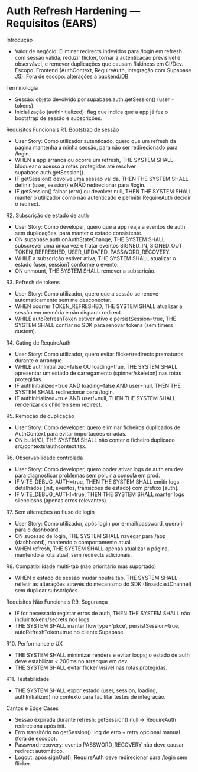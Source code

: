 # Auth Refresh Hardening — Requisitos (EARS)

Introdução
- Valor de negócio: Eliminar redirects indevidos para /login em refresh com sessão válida, reduzir flicker, tornar a autenticação previsível e observável, e remover duplicações que causam flakiness em CI/Dev. Escopo: Frontend (AuthContext, RequireAuth, integração com Supabase JS). Fora de escopo: alterações a backend/DB.

Terminologia
- Sessão: objeto devolvido por supabase.auth.getSession() (user + tokens).
- Inicialização (authInitialized): flag que indica que a app já fez o bootstrap de sessão e subscrições.

Requisitos Funcionais
R1. Bootstrap de sessão
- User Story: Como utilizador autenticado, quero que um refresh da página mantenha a minha sessão, para não ser redirecionado para /login.
- WHEN a app arranca ou ocorre um refresh, THE SYSTEM SHALL bloquear o acesso a rotas protegidas até resolver supabase.auth.getSession().
- IF getSession() devolve uma sessão válida, THEN THE SYSTEM SHALL definir {user, session} e NÃO redirecionar para /login.
- IF getSession() falhar (erro) ou devolver null, THEN THE SYSTEM SHALL manter o utilizador como não autenticado e permitir RequireAuth decidir o redirect.

R2. Subscrição de estado de auth
- User Story: Como developer, quero que a app reaja a eventos de auth sem duplicações, para manter o estado consistente.
- ON supabase.auth.onAuthStateChange, THE SYSTEM SHALL subscrever uma única vez e tratar eventos SIGNED_IN, SIGNED_OUT, TOKEN_REFRESHED, USER_UPDATED, PASSWORD_RECOVERY.
- WHILE a subscrição estiver ativa, THE SYSTEM SHALL atualizar o estado {user, session} conforme o evento.
- ON unmount, THE SYSTEM SHALL remover a subscrição.

R3. Refresh de tokens
- User Story: Como utilizador, quero que a sessão se renove automaticamente sem me desconectar.
- WHEN ocorrer TOKEN_REFRESHED, THE SYSTEM SHALL atualizar a sessão em memória e não disparar redirect.
- WHILE autoRefreshToken estiver ativo e persistSession=true, THE SYSTEM SHALL confiar no SDK para renovar tokens (sem timers custom).

R4. Gating de RequireAuth
- User Story: Como utilizador, quero evitar flicker/redirects prematuros durante o arranque.
- WHILE authInitialized=false OU loading=true, THE SYSTEM SHALL apresentar um estado de carregamento (spinner/skeleton) nas rotas protegidas.
- IF authInitialized=true AND loading=false AND user=null, THEN THE SYSTEM SHALL redirecionar para /login.
- IF authInitialized=true AND user!=null, THEN THE SYSTEM SHALL renderizar os children sem redirect.

R5. Remoção de duplicação
- User Story: Como developer, quero eliminar ficheiros duplicados de AuthContext para evitar importações erradas.
- ON build/CI, THE SYSTEM SHALL não conter o ficheiro duplicado src/contexts/authcontext.tsx.

R6. Observabilidade controlada
- User Story: Como developer, quero poder ativar logs de auth em dev para diagnosticar problemas sem poluir a consola em prod.
- IF VITE_DEBUG_AUTH=true, THEN THE SYSTEM SHALL emitir logs detalhados (init, eventos, transições de estado) com prefixo [auth].
- IF VITE_DEBUG_AUTH!=true, THEN THE SYSTEM SHALL manter logs silenciosos (apenas erros relevantes).

R7. Sem alterações ao fluxo de login
- User Story: Como utilizador, após login por e-mail/password, quero ir para o dashboard.
- ON sucesso de login, THE SYSTEM SHALL navegar para /app (dashboard), mantendo o comportamento atual.
- WHEN refresh, THE SYSTEM SHALL apenas atualizar a página, mantendo a rota atual, sem redirects adicionais.

R8. Compatibilidade multi-tab (não prioritário mas suportado)
- WHEN o estado de sessão mudar noutra tab, THE SYSTEM SHALL refletir as alterações através do mecanismo do SDK (BroadcastChannel) sem duplicar subscrições.

Requisitos Não Funcionais
R9. Segurança
- IF for necessário registar erros de auth, THEN THE SYSTEM SHALL não incluir tokens/secrets nos logs.
- THE SYSTEM SHALL manter flowType='pkce', persistSession=true, autoRefreshToken=true no cliente Supabase.

R10. Performance e UX
- THE SYSTEM SHALL minimizar renders e evitar loops; o estado de auth deve estabilizar < 200ms no arranque em dev.
- THE SYSTEM SHALL evitar flicker visível nas rotas protegidas.

R11. Testabilidade
- THE SYSTEM SHALL expor estado (user, session, loading, authInitialized) no contexto para facilitar testes de integração.

Cantos e Edge Cases
- Sessão expirada durante refresh: getSession() null → RequireAuth redireciona após init.
- Erro transitório no getSession(): log de erro + retry opcional manual (fora de escopo).
- Password recovery: evento PASSWORD_RECOVERY não deve causar redirect automático.
- Logout: após signOut(), RequireAuth deve redirecionar para /login sem flicker.